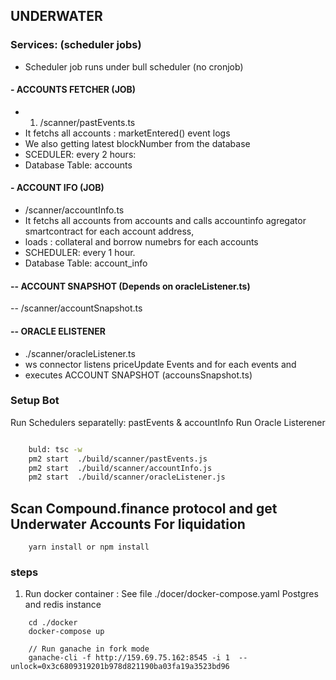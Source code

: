 ## UNDERWATER

### Services: (scheduler jobs)

- Scheduler job runs under bull scheduler (no cronjob)

#### - ACCOUNTS FETCHER (JOB)

- 1. /scanner/pastEvents.ts
- It fetchs all accounts : marketEntered() event logs 
- We also getting latest blockNumber from the database 
- SCEDULER:  every 2 hours: 
- Database Table: accounts

#### - ACCOUNT IFO (JOB)

- /scanner/accountInfo.ts
- It fetchs all accounts from accounts and calls accountinfo agregator smartcontract for each account address,
- loads : collateral and borrow numebrs for each accounts 
- SCHEDULER: every 1 hour. 
- Database Table: account_info 


#### -- ACCOUNT SNAPSHOT (Depends on oracleListener.ts)
-- /scanner/accountSnapshot.ts


#### -- ORACLE ELISTENER 
- ./scanner/oracleListener.ts
- ws connector listens priceUpdate Events and for each events and 
- executes ACCOUNT SNAPSHOT (accounsSnapshot.ts) 


### Setup Bot 

Run Schedulers separatelly:  pastEvents & accountInfo 
Run Oracle Listerener 

```bash

    buld: tsc -w
    pm2 start  ./build/scanner/pastEvents.js
    pm2 start  ./build/scanner/accountInfo.js
    pm2 start  ./build/scanner/oracleListener.js

```


## Scan Compound.finance protocol and get Underwater Accounts For liquidation

```shell
    yarn install or npm install
```

### steps

1. Run docker container : See file ./docer/docker-compose.yaml Postgres and redis instance

```shell
    cd ./docker
    docker-compose up
```



```shell
    // Run ganache in fork mode
    ganache-cli -f http://159.69.75.162:8545 -i 1  --unlock=0x3c6809319201b978d821190ba03fa19a3523bd96

```
